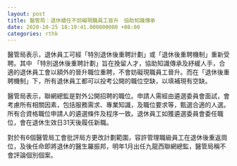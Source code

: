 ```yaml
---
layout: post
title: 醫管局：退休續任不妨礙現職員工晉升　協助知識傳承
date: 2020-10-25 18:19:41.000000000 +08:00
categories: rthk
---
```


醫管局表示，退休員工可經「特別退休後重聘計劃」或「退休後重聘機制」重新受聘。其中 「特別退休後重聘計劃」旨在挽留人才，協助知識傳承及紓緩人手，合適的退休員工會以額外的晉升職位重聘，不會妨礙現職員工晉升。而在「退休後重聘機制」下，所有退休員工都可以投考公開的職位空缺，以填補現有空缺。

醫管局表示，聯網總監是對外公開招聘的職位。申請人需經由遴選委員會面試，會考慮所有相關因素，包括服務需求、專業知識，及職位要求等，甄選合適的人選。所有合資格職位申請人的遴選條件及程序一致。退休員工如獲遴選委員會委任職位，會在退休生效日31天後履任新職。

對於有6個醫管局工會批評局方更改計劃範圍，容許管理職級員工在退休後重返崗位，及後任命即將退休的醫生羅振邦，明年1月出任九龍西聯網總監，醫管局稱不會評論個別個案。
